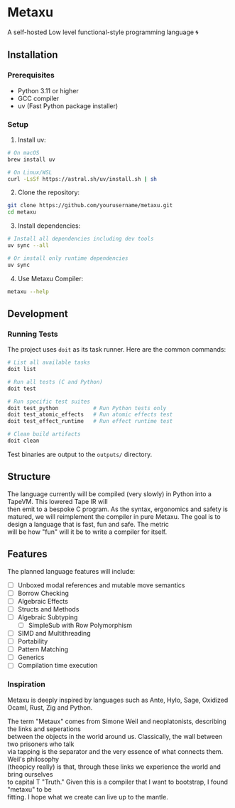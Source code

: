 # Metaxu
A self-hosted Low level functional-style programming language 🌀 

## Installation

### Prerequisites
- Python 3.11 or higher
- GCC compiler
- uv (Fast Python package installer)

### Setup
1. Install uv:
```bash
# On macOS
brew install uv

# On Linux/WSL
curl -LsSf https://astral.sh/uv/install.sh | sh
```

2. Clone the repository:
```bash
git clone https://github.com/yourusername/metaxu.git
cd metaxu
```

3. Install dependencies:
```bash
# Install all dependencies including dev tools
uv sync --all

# Or install only runtime dependencies
uv sync
```

4. Use Metaxu Compiler:
```bash
metaxu --help
```

## Development

### Running Tests
The project uses `doit` as its task runner. Here are the common commands:

```bash
# List all available tasks
doit list

# Run all tests (C and Python)
doit test

# Run specific test suites
doit test_python           # Run Python tests only
doit test_atomic_effects   # Run atomic effects test
doit test_effect_runtime   # Run effect runtime test

# Clean build artifacts
doit clean
```

Test binaries are output to the `outputs/` directory.

## Structure
The language currently will be compiled (very slowly) in Python into a TapeVM. This lowered Tape IR will  
then emit to a bespoke C program. As the syntax, ergonomics and safety is matured, we will reimplement 
the compiler in pure Metaxu. The goal is to design a language that is fast, fun and safe. The metric  
will be how "fun" will it be to write a compiler for itself.

## Features
The planned language features will include:
- [ ] Unboxed modal references and mutable move semantics
- [ ] Borrow Checking
- [ ] Algebraic Effects
- [ ] Structs and Methods
- [ ] Algebraic Subtyping
    - [ ] SimpleSub with Row Polymorphism  
- [ ] SIMD and Multithreading
- [ ] Portability
- [ ] Pattern Matching
- [ ] Generics
- [ ] Compilation time execution

### Inspiration
Metaxu is deeply inspired by languages such as Ante, Hylo, Sage, Oxidized Ocaml, Rust, Zig and Python.

The term "Metaux" comes from Simone Weil and neoplatonists, describing the links and seperations  
between the objects in the world around us. Classically, the wall between two prisoners who talk  
via tapping is the separator and the very essence of what connects them. Weil's philosophy  
(theopicy really) is that, through these links we experience the world and bring ourselves  
to capital T "Truth." Given this is a compiler that I want to bootstrap,  I found "metaxu" to be  
fitting. I hope what we create can live up to the mantle. 
